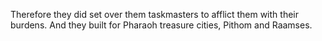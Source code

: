 Therefore they did set over them taskmasters to afflict them with their burdens. And they built for Pharaoh treasure cities, Pithom and Raamses.
